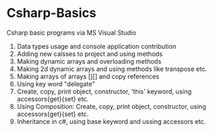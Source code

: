 # Csharp-Basics
Csharp basic programs via MS Visual Studio
1. Data types usage and console application contribution
2. Adding new calsses to project and using methods
3. Making dynamic arrays and overloading methods
4. Making 2d dynamic arrays and using methods like transpose etc.
5. Making arrays of arrays [][] and copy references
6. Using key word "delegate"
7. Create, copy, print object, constructor, 'this' keyword, using accessors{get}{set} etc.
8. Using Composition: Create, copy, print object, constructor, using accessors{get}{set} etc.
9. Inheritance in c#, using base keyword and ussing accessors etc.
